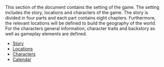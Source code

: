 This section of the document contains the setting of the game. The setting includes the story, locations and characters of the game. The story is divided in four parts and each part contains eight chapters. Furthermore, the relevant locations will be defined to build the geography of the world. For the characters general information, character traits and backstory as well as gameplay elements are defined.

- [Story](Story.md)
- [Locations](Locations.md)
- [Characters](Characters.md)
- [Calendar](Calendar.md)


